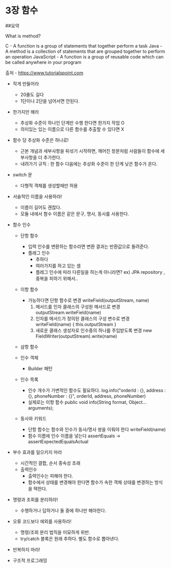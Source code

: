 # 3장 함수

##요약

What is method?

C - A function is a group of statements that together perform a task
Java - A method is a collection of statements that are grouped together to perform an operation
JavaScript - A function is a group of reusable code which can be called anywhere in your program

출처 - https://www.tutorialspoint.com

- 작게 만들어라 
  - 20줄도 길다
  - 1단이나 2단을 넘어서면 안된다.
  
- 한가지만 해라
  - 추상화 수준이 하나인 단계만 수행 한다면 한가지 작업 O
  - 의미있는 있는 이름으로 다른 함수를 추출할 수 있다면 X
  
- 함수 당 추상화 수준은 하나로!
  - 근본 개념과 세부사항을 뒤섞기 시작하면, 깨어진 창문처럼 사람들이 함수에 세부사항을 더 추가한다.
  - 내려가기 규칙 : 한 함수 다음에는 추상화 수준이 한 단계 낮은 함수가 온다.

- switch 문
  - 다형적 객체를 생성할때만 허용
 
- 서술적인 이름을 사용하라!
  - 이름이 길어도 괜찮다.
  - 모듈 내에서 함수 이름은 같은 문구, 명사, 동사를 사용한다. 

- 함수 인수
  - 단항 함수
    - 입력 인수를 변환하는 함수라면 변환 결과는 반환값으로 돌려준다.
    - 플래그 인수
      - 추하다
      - 여러가지를 하고 있는 셈
      - 플레그 인수에 따라 다른일을 하는게 아니라면? ex) JPA repository , 중복을 피하기 위해서..
  - 이항 함수
    - 가능하다면 단항 함수로 변경 writeField(outputStream, name)
      1. 메서드를 인자 클래스의 구성원 메서드로 변경 outputStream.writeField(name)
      2. 인자를 메서드가 정의된 클래스의 구성 변수로 변경 writeField(name) { this.outputStream } 
      3. 새로운 클래스 생성자로 인수중의 하나를 주입받도록 변경 new FieldWriter(outputStream).write(name)

  - 삼항 함수
  
  - 인수 객체
    - Builder 패턴
  
  - 인수 목록
    - 인수 개수가 가변적인 함수도 필요하다. log.info("orderId : {}, address : {}, phoneNumber : {}", orderId, address, phoneNumber)
    - 실제로는 이항 함수     public void info(String format, Object... arguments);
    
  - 동사와 키워드
    - 단항 함수는 함수와 인수가 동사/명사 쌍을 이뤄야 한다 writeField(name)
    - 함수 이름에 인수 이름을 넣는다 assertEquals -> assertExpectedEqualsActual
    
- 부수 효과를 일으키지 마라
  - 시간적인 결합, 순서 종속성 초래
  - 출력인수
    - 출력인수는 피해야 한다.
    - 함수에서 상태를 변경해야 한다면 함수가 속한 객체 상태를 변경하는 방식을 택한다.
 
- 명령과 조회를 분리하라!
  - 수행하거나 답하거나 둘 중에 하나만 해야한다.
 

- 오류 코드보다 에외를 사용하라!
  - 명령/조회 분리 법칙을 미묘하게 위반.
  - try/catch 블록은 원래 추하다. 별도 함수로 뽑아낸다.

- 반복하지 마라!

- 구조적 프로그래밍


